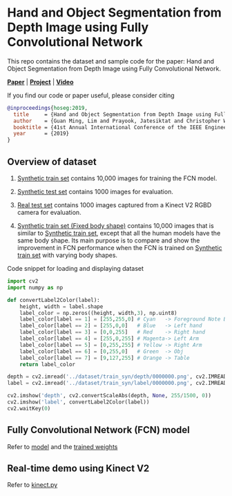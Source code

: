 # Hand and Object Segmentation from Depth Image using Fully Convolutional Network

This repo contains the dataset and sample code for the paper: Hand and Object Segmentation from Depth Image using Fully Convolutional Network.

[**Paper**](https://doi.org/10.1109/EMBC.2019.8857700) | [**Project**](https://gmntu.github.io/hoseg/) | [**Video**](https://www.youtube.com/watch?v=SNuUrp2QiqY)


If you find our code or paper useful, please consider citing
```BibTeX
@inproceedings{hoseg:2019,
  title     = {Hand and Object Segmentation from Depth Image using Fully Convolutional Network},
  author    = {Guan Ming, Lim and Prayook, Jatesiktat and Christopher Wee Keong, Kuah and Wei Tech, Ang},
  booktitle = {41st Annual International Conference of the IEEE Engineering in Medicine and Biology Society (EMBC)},
  year      = {2019}
}
```

## Overview of dataset
1) [Synthetic train set](https://github.com/gmntu/semseg/tree/master/dataset/train_syn) contains 10,000 images for training the FCN model.

2) [Synthetic test set](https://github.com/gmntu/semseg/tree/master/dataset/test_syn) contains 1000 images for evaluation.

3) [Real test set](https://github.com/gmntu/semseg/tree/master/dataset/test_kv2) contains 1000 images captured from a Kinect V2 RGBD camera for evaluation.

4) [Synthetic train set (Fixed body shape)](https://github.com/gmntu/semseg/tree/master/dataset/train_fixbody_syn) contains 10,000 images that is similar to [Synthetic train set](https://github.com/gmntu/semseg/tree/master/dataset/train_syn), except that all the human models have the same body shape. Its main purpose is to compare and show the improvement in FCN performance when the FCN is trained on [Synthetic train set](https://github.com/gmntu/semseg/tree/master/dataset/train_syn) with varying body shapes.


Code snippet for loading and displaying dataset

```python
import cv2
import numpy as np

def convertLabel2Color(label):
	height, width = label.shape
	label_color = np.zeros((height, width,3), np.uint8)
	label_color[label == 1] = [255,255,0] # Cyan   -> Foreground Note BGR
	label_color[label == 2] = [255,0,0]   # Blue   -> Left hand
	label_color[label == 3] = [0,0,255]   # Red    -> Right hand
	label_color[label == 4] = [255,0,255] # Magenta-> Left Arm
	label_color[label == 5] = [0,255,255] # Yellow -> Right Arm
	label_color[label == 6] = [0,255,0]   # Green  -> Obj    
	label_color[label == 7] = [9,127,255] # Orange -> Table    
	return label_color

depth = cv2.imread('../dataset/train_syn/depth/0000000.png', cv2.IMREAD_ANYDEPTH)
label = cv2.imread('../dataset/train_syn/label/0000000.png', cv2.IMREAD_GRAYSCALE)

cv2.imshow('depth', cv2.convertScaleAbs(depth, None, 255/1500, 0))
cv2.imshow('label', convertLabel2Color(label))
cv2.waitKey(0)
```

## Fully Convolutional Network (FCN) model
Refer to [model](https://github.com/gmntu/hoseg/blob/master/code/model.py) and the [trained weights](https://github.com/gmntu/hoseg/blob/master/code/model_FCN_NEW.pkl)

## Real-time demo using Kinect V2
Refer to [kinect.py](https://github.com/gmntu/hoseg/blob/master/code/kinect.py)